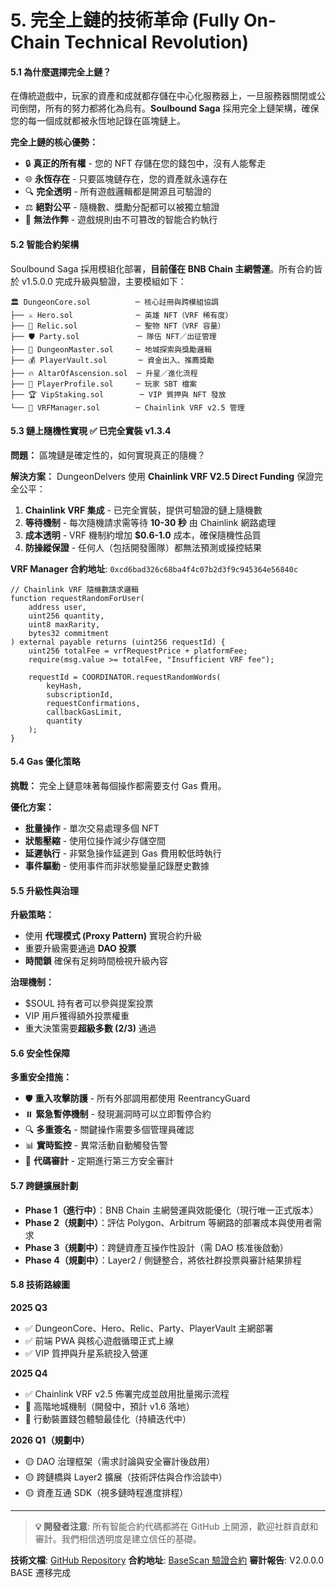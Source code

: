 # 5. 完全上鏈的技術革命 (Fully On-Chain Technical Revolution)

#### **5.1 為什麼選擇完全上鏈？**

在傳統遊戲中，玩家的資產和成就都存儲在中心化服務器上，一旦服務器關閉或公司倒閉，所有的努力都將化為烏有。**Soulbound Saga** 採用完全上鏈架構，確保您的每一個成就都被永恆地記錄在區塊鏈上。

**完全上鏈的核心優勢：**

* 🔒 **真正的所有權** - 您的 NFT 存儲在您的錢包中，沒有人能奪走
* 🌐 **永恆存在** - 只要區塊鏈存在，您的資產就永遠存在
* 🔍 **完全透明** - 所有遊戲邏輯都是開源且可驗證的
* ⚖️ **絕對公平** - 隨機數、獎勵分配都可以被獨立驗證
* 🚫 **無法作弊** - 遊戲規則由不可篡改的智能合約執行

#### **5.2 智能合約架構**

Soulbound Saga 採用模組化部署，**目前僅在 BNB Chain 主網營運**。所有合約皆於 v1.5.0.0 完成升級與驗證，主要模組如下：

```
🏛️ DungeonCore.sol          ─ 核心註冊與跨模組協調
├── ⚔️ Hero.sol              ─ 英雄 NFT（VRF 稀有度）
├── 🔮 Relic.sol             ─ 聖物 NFT（VRF 容量）
├── 🛡️ Party.sol             ─ 隊伍 NFT／出征管理
├── 🏰 DungeonMaster.sol     ─ 地城探索與獎勵邏輯
├── 💰 PlayerVault.sol       ─ 資金出入、推薦獎勵
├── 🔥 AltarOfAscension.sol  ─ 升星／進化流程
├── 📜 PlayerProfile.sol     ─ 玩家 SBT 檔案
├── 🏆 VipStaking.sol        ─ VIP 質押與 NFT 發放
└── 🎲 VRFManager.sol        ─ Chainlink VRF v2.5 管理
```

#### **5.3 鏈上隨機性實現** ✅ **已完全實裝 v1.3.4**

**問題：** 區塊鏈是確定性的，如何實現真正的隨機？

**解決方案：** DungeonDelvers 使用 **Chainlink VRF V2.5 Direct Funding** 保證完全公平：

1. **Chainlink VRF 集成** - 已完全實裝，提供可驗證的鏈上隨機數
2. **等待機制** - 每次隨機請求需等待 **10-30 秒** 由 Chainlink 網路處理
3. **成本透明** - VRF 機制約增加 **$0.6-1.0** 成本，確保隨機性品質
4. **防操縱保證** - 任何人（包括開發團隊）都無法預測或操控結果

**VRF Manager 合約地址**: `0xcd6bad326c68ba4f4c07b2d3f9c945364e56840c`

```solidity
// Chainlink VRF 隨機數請求邏輯
function requestRandomForUser(
    address user,
    uint256 quantity,
    uint8 maxRarity,
    bytes32 commitment
) external payable returns (uint256 requestId) {
    uint256 totalFee = vrfRequestPrice + platformFee;
    require(msg.value >= totalFee, "Insufficient VRF fee");
    
    requestId = COORDINATOR.requestRandomWords(
        keyHash,
        subscriptionId,
        requestConfirmations,
        callbackGasLimit,
        quantity
    );
}
```

#### **5.4 Gas 優化策略**

**挑戰：** 完全上鏈意味著每個操作都需要支付 Gas 費用。

**優化方案：**

* **批量操作** - 單次交易處理多個 NFT
* **狀態壓縮** - 使用位操作減少存儲空間
* **延遲執行** - 非緊急操作延遲到 Gas 費用較低時執行
* **事件驅動** - 使用事件而非狀態變量記錄歷史數據

#### **5.5 升級性與治理**

**升級策略：**
- 使用 **代理模式 (Proxy Pattern)** 實現合約升級
- 重要升級需要通過 **DAO 投票**
- **時間鎖** 確保有足夠時間檢視升級內容

**治理機制：**
- $SOUL 持有者可以參與提案投票
- VIP 用戶獲得額外投票權重
- 重大決策需要**超級多數 (2/3)** 通過

#### **5.6 安全性保障**

**多重安全措施：**

* 🛡️ **重入攻擊防護** - 所有外部調用都使用 ReentrancyGuard
* ⏸️ **緊急暫停機制** - 發現漏洞時可以立即暫停合約
* 🔍 **多重簽名** - 關鍵操作需要多個管理員確認
* 📊 **實時監控** - 異常活動自動觸發告警
* 🔐 **代碼審計** - 定期進行第三方安全審計

#### **5.7 跨鏈擴展計劃**

- **Phase 1（進行中）**：BNB Chain 主網營運與效能優化（現行唯一正式版本）
- **Phase 2（規劃中）**：評估 Polygon、Arbitrum 等網路的部署成本與使用者需求
- **Phase 3（規劃中）**：跨鏈資產互操作性設計（需 DAO 核准後啟動）
- **Phase 4（規劃中）**：Layer2 / 側鏈整合，將依社群投票與審計結果排程

#### **5.8 技術路線圖**

**2025 Q3**
- ✅ DungeonCore、Hero、Relic、Party、PlayerVault 主網部署
- ✅ 前端 PWA 與核心遊戲循環正式上線
- ✅ VIP 質押與升星系統投入營運

**2025 Q4**
- ✅ Chainlink VRF v2.5 佈署完成並啟用批量揭示流程
- 🔄 高階地城機制（開發中，預計 v1.6 落地）
- 🔄 行動裝置錢包體驗最佳化（持續迭代中）

**2026 Q1（規劃中）**
- 🟡 DAO 治理框架（需求討論與安全審計後啟用）
- 🟡 跨鏈橋與 Layer2 擴展（技術評估與合作洽談中）
- 🟡 資產互通 SDK（視多鏈時程進度排程）

---

> **💡 開發者注意**: 所有智能合約代碼都將在 GitHub 上開源，歡迎社群貢獻和審計。我們相信透明度是建立信任的基礎。

**技術文檔**: [GitHub Repository](https://github.com/zhouyongyou)
**合約地址**: [BaseScan 驗證合約](https://basescan.org/)
**審計報告**: V2.0.0.0 BASE 遷移完成
